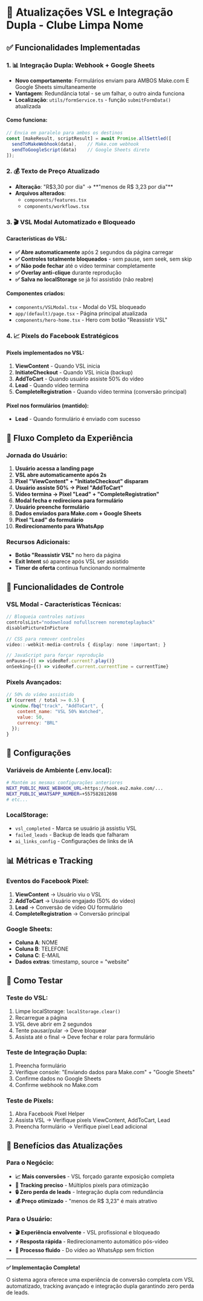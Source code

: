 # 🎥 Atualizações VSL e Integração Dupla - Clube Limpa Nome

## ✅ Funcionalidades Implementadas

### 1. 📊 Integração Dupla: Webhook + Google Sheets
- **Novo comportamento**: Formulários enviam para AMBOS Make.com E Google Sheets simultaneamente
- **Vantagem**: Redundância total - se um falhar, o outro ainda funciona
- **Localização**: `utils/formService.ts` - função `submitFormData()` atualizada

#### Como funciona:
```javascript
// Envia em paralelo para ambos os destinos
const [makeResult, scriptResult] = await Promise.allSettled([
  sendToMakeWebhook(data),    // Make.com webhook
  sendToGoogleScript(data)    // Google Sheets direto
]);
```

### 2. 💰 Texto de Preço Atualizado
- **Alteração**: "R$3,30 por dia" → **"menos de R$ 3,23 por dia"**
- **Arquivos alterados**: 
  - `components/features.tsx`
  - `components/workflows.tsx`

### 3. 🎬 VSL Modal Automatizado e Bloqueado

#### Características do VSL:
- **✅ Abre automaticamente** após 2 segundos da página carregar
- **✅ Controles totalmente bloqueados** - sem pause, sem seek, sem skip
- **✅ Não pode fechar** até o vídeo terminar completamente
- **✅ Overlay anti-clique** durante reprodução
- **✅ Salva no localStorage** se já foi assistido (não reabre)

#### Componentes criados:
- `components/VSLModal.tsx` - Modal do VSL bloqueado
- `app/(default)/page.tsx` - Página principal atualizada
- `components/hero-home.tsx` - Hero com botão "Reassistir VSL"

### 4. 📈 Pixels do Facebook Estratégicos

#### Pixels implementados no VSL:
1. **ViewContent** - Quando VSL inicia
2. **InitiateCheckout** - Quando VSL inicia (backup)
3. **AddToCart** - Quando usuário assiste 50% do vídeo
4. **Lead** - Quando vídeo termina
5. **CompleteRegistration** - Quando vídeo termina (conversão principal)

#### Pixel nos formulários (mantido):
- **Lead** - Quando formulário é enviado com sucesso

## 🔄 Fluxo Completo da Experiência

### Jornada do Usuário:
1. **Usuário acessa a landing page**
2. **VSL abre automaticamente após 2s**
3. **Pixel "ViewContent" + "InitiateCheckout" disparam**
4. **Usuário assiste 50% → Pixel "AddToCart"**
5. **Vídeo termina → Pixel "Lead" + "CompleteRegistration"**
6. **Modal fecha e redireciona para formulário**
7. **Usuário preenche formulário**
8. **Dados enviados para Make.com + Google Sheets**
9. **Pixel "Lead" do formulário**
10. **Redirecionamento para WhatsApp**

### Recursos Adicionais:
- **Botão "Reassistir VSL"** no hero da página
- **Exit Intent** só aparece após VSL ser assistido
- **Timer de oferta** continua funcionando normalmente

## 📱 Funcionalidades de Controle

### VSL Modal - Características Técnicas:
```typescript
// Bloqueia controles nativos
controlsList="nodownload nofullscreen noremoteplayback"
disablePictureInPicture

// CSS para remover controles
video::-webkit-media-controls { display: none !important; }

// JavaScript para forçar reprodução
onPause={() => videoRef.current?.play()}
onSeeking={() => videoRef.current.currentTime = currentTime}
```

### Pixels Avançados:
```javascript
// 50% do vídeo assistido
if (current / total >= 0.5) {
  window.fbq("track", "AddToCart", {
    content_name: "VSL 50% Watched",
    value: 50,
    currency: "BRL"
  });
}
```

## 🔧 Configurações

### Variáveis de Ambiente (.env.local):
```bash
# Mantém as mesmas configurações anteriores
NEXT_PUBLIC_MAKE_WEBHOOK_URL=https://hook.eu2.make.com/...
NEXT_PUBLIC_WHATSAPP_NUMBER=+557582812698
# etc...
```

### LocalStorage:
- `vsl_completed` - Marca se usuário já assistiu VSL
- `failed_leads` - Backup de leads que falharam
- `ai_links_config` - Configurações de links de IA

## 📊 Métricas e Tracking

### Eventos do Facebook Pixel:
1. **ViewContent** → Usuário viu o VSL
2. **AddToCart** → Usuário engajado (50% do vídeo)
3. **Lead** → Conversão de vídeo OU formulário
4. **CompleteRegistration** → Conversão principal

### Google Sheets:
- **Coluna A**: NOME
- **Coluna B**: TELEFONE  
- **Coluna C**: E-MAIL
- **Dados extras**: timestamp, source = "website"

## 🧪 Como Testar

### Teste do VSL:
1. Limpe localStorage: `localStorage.clear()`
2. Recarregue a página
3. VSL deve abrir em 2 segundos
4. Tente pausar/pular → Deve bloquear
5. Assista até o final → Deve fechar e rolar para formulário

### Teste de Integração Dupla:
1. Preencha formulário
2. Verifique console: "Enviando dados para Make.com" + "Google Sheets"
3. Confirme dados no Google Sheets
4. Confirme webhook no Make.com

### Teste de Pixels:
1. Abra Facebook Pixel Helper
2. Assista VSL → Verifique pixels ViewContent, AddToCart, Lead
3. Preencha formulário → Verifique pixel Lead adicional

## 🚀 Benefícios das Atualizações

### Para o Negócio:
- **📈 Mais conversões** - VSL forçado garante exposição completa
- **🎯 Tracking preciso** - Múltiplos pixels para otimização
- **🔒 Zero perda de leads** - Integração dupla com redundância
- **💰 Preço otimizado** - "menos de R$ 3,23" é mais atrativo

### Para o Usuário:
- **🎬 Experiência envolvente** - VSL profissional e bloqueado
- **⚡ Resposta rápida** - Redirecionamento automático pós-vídeo
- **📱 Processo fluido** - Do vídeo ao WhatsApp sem friction

---

**✅ Implementação Completa!**

O sistema agora oferece uma experiência de conversão completa com VSL automatizado, tracking avançado e integração dupla garantindo zero perda de leads.
